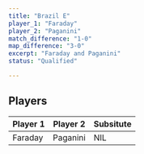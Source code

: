 ```yaml
---
title: "Brazil E"
player_1: "Faraday"
player_2: "Paganini"
match_difference: "1-0"
map_difference: "3-0"
excerpt: "Faraday and Paganini"
status: "Qualified"

---
```

## Players

| Player 1 | Player 2 | Subsitute |
| -- | -- | -- |
| Faraday | Paganini | NIL |
